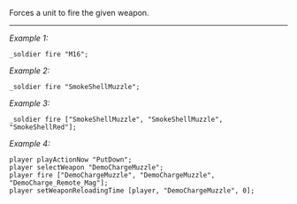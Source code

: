 Forces a unit to fire the given weapon.


---
*Example 1:*
```sqf
_soldier fire "M16";
```

*Example 2:*
```sqf
_soldier fire "SmokeShellMuzzle";
```

*Example 3:*
```sqf
_soldier fire ["SmokeShellMuzzle", "SmokeShellMuzzle", "SmokeShellRed"];
```

*Example 4:*
```sqf
player playActionNow "PutDown";
player selectWeapon "DemoChargeMuzzle";
player fire ["DemoChargeMuzzle", "DemoChargeMuzzle", "DemoCharge_Remote_Mag"];
player setWeaponReloadingTime [player, "DemoChargeMuzzle", 0];
```